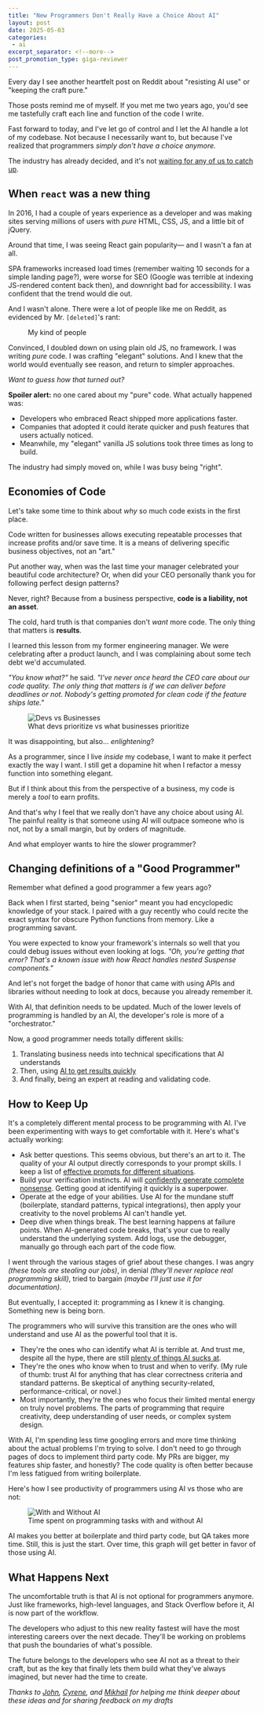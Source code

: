 ```yaml
---
title: "New Programmers Don't Really Have a Choice About AI"
layout: post
date: 2025-05-03
categories:
 - ai
excerpt_separator: <!--more-->
post_promotion_type: giga-reviewer
---
```


Every day I see another heartfelt post on Reddit about "resisting AI use" or "keeping the craft pure." 

Those posts remind me of myself. If you met me two years ago, you'd see me tastefully craft each line and function of the code I write. 

Fast forward to today, and I've let go of control and I let the AI handle a lot of my codebase. Not because I necessarily want to, but because I've realized that programmers _simply don't have a choice anymore._ 

The industry has already decided, and it's not [waiting for any of us to catch up](/blog/ai-and-learning).

<!--more-->

## When `react` was a new thing

In 2016, I had a couple of years experience as a developer and was making sites serving millions of users with _pure_ HTML, CSS, JS, and a little bit of jQuery.

Around that time, I was seeing React gain popularity&mdash; and I wasn't a fan at all.

SPA frameworks increased load times (remember waiting 10 seconds for a simple landing page?), were worse for SEO (Google was terrible at indexing JS-rendered content back then), and downright bad for accessibility. I was confident that the trend would die out.

And I wasn't alone. There were a lot of people like me on Reddit, as evidenced by Mr. `[deleted]`'s rant:

<figure>
  <img src="{{ '/assets/framework-hate.png' | relative_url }}" alt="">
  <figcaption>My kind of people</figcaption>
</figure>

Convinced, I doubled down on using plain old JS, no framework. I was writing _pure_ code. I was crafting "elegant" solutions. And I knew that the world would eventually see reason, and return to simpler approaches.

_Want to guess how that turned out?_

**Spoiler alert:** no one cared about my "pure" code. What actually happened was:

* Developers who embraced React shipped more applications faster. 
* Companies that adopted it could iterate quicker and push features that users actually noticed. 
* Meanwhile, my "elegant" vanilla JS solutions took three times as long to build.

The industry had simply moved on, while I was busy being "right".

## Economies of Code

Let's take some time to think about _why_ so much code exists in the first place.

Code written for businesses allows executing repeatable processes that increase profits and/or save time. It is a means of delivering specific business objectives, not an "art."

Put another way, when was the last time your manager celebrated your beautiful code architecture? Or, when did your CEO personally thank you for following perfect design patterns?

Never, right? Because from a business perspective, **code is a liability, not an asset**.

The cold, hard truth is that companies don't _want_ more code. The only thing that matters is **results**.

I learned this lesson from my former engineering manager. We were celebrating after a product launch, and I was complaining about some tech debt we'd accumulated.

_"You know what?"_ he said. _"I've never once heard the CEO care about our code quality. The only thing that matters is if we can deliver before deadlines or not. Nobody's getting promoted for clean code if the feature ships late."_

<figure>
  <img src="{{ '/assets/devs-vs-businesses-art-vs-deadlines.png' | relative_url }}" alt="Devs vs Businesses" style="max-width: 30em">
  <figcaption>What devs prioritize vs what businesses prioritize</figcaption>
</figure>

It was disappointing, but also... _enlightening_?

As a programmer, since I live _inside_ my codebase, I want to make it perfect exactly the way I want. I still get a dopamine hit when I refactor a messy function into something elegant.

But if I think about this from the perspective of a business, my code is merely a _tool_ to earn profits.

And that's why I feel that we really don't have any choice about using AI. The painful reality is that someone using AI will outpace someone who is not, not by a small margin, but by orders of magnitude. 

And what employer wants to hire the slower programmer?

## Changing definitions of a "Good Programmer"

Remember what defined a good programmer a few years ago?

Back when I first started, being "senior" meant you had encyclopedic knowledge of your stack. I paired with a guy recently who could recite the exact syntax for obscure Python functions from memory. Like a programming savant.

You were expected to know your framework's internals so well that you could debug issues without even looking at logs. _"Oh, you're getting that error? That's a known issue with how React handles nested Suspense components."_

And let's not forget the badge of honor that came with using APIs and libraries without needing to look at docs, because you already remember it. 

With AI, that definition needs to be updated. Much of the lower levels of programming is handled by an AI, the developer's role is more of a "orchestrator."

Now, a good programmer needs totally different skills:

1. Translating business needs into technical specifications that AI understands
1. Then, using [AI to get results quickly](/blog/building-with-ai)
1. And finally, being an expert at reading and validating code. 

## How to Keep Up

It's a completely different mental process to be programming with AI. I've been experimenting with ways to get comfortable with it. Here's what's actually working:

* Ask better questions. This seems obvious, but there's an art to it. The quality of your AI output directly corresponds to your prompt skills. I keep a list of [effective prompts for different situations](/blog/ai-prompt-engineering).
* Build your verification instincts. AI will [confidently generate complete nonsense](/blog/dangers-vibe-coding). Getting good at identifying it quickly is a superpower.
* Operate at the edge of your abilities. Use AI for the mundane stuff (boilerplate, standard patterns, typical integrations), then apply your creativity to the novel problems AI can't handle yet.
* Deep dive when things break. The best learning happens at failure points. When AI-generated code breaks, that's your cue to really understand the underlying system. Add logs, use the debugger, manually go through each part of the code flow.

I went through the various stages of grief about these changes. I was angry _(these tools are stealing our jobs)_, in denial _(they'll never replace real programming skill)_, tried to bargain _(maybe I'll just use it for documentation)_. 

But eventually, I accepted it: programming as I knew it is changing. Something new is being born.

The programmers who will survive this transition are the ones who will understand and use AI as the powerful tool that it is.

* They're the ones who can identify what AI is terrible at. And trust me, despite all the hype, there are still [plenty of things AI sucks at](/blog/ai-understand-senior-developer).
* They're the ones who know when to trust and when to verify. (My rule of thumb: trust AI for anything that has clear correctness criteria and standard patterns. Be skeptical of anything security-related, performance-critical, or novel.)
* Most importantly, they're the ones who focus their limited mental energy on truly novel problems. The parts of programming that require creativity, deep understanding of user needs, or complex system design.


With AI, I'm spending less time googling errors and more time thinking about the actual problems I'm trying to solve. I don't need to go through pages of docs to implement third party code. My PRs are bigger, my features ship faster, and honestly? The code quality is often better because I'm less fatigued from writing boilerplate.

Here's how I see productivity of programmers using AI vs those who are not:

<figure>
  <img src="{{ '/assets/time-with-and-without-ai.png' | relative_url }}" alt="With and Without AI">
  <figcaption>Time spent on programming tasks with and without AI</figcaption>
</figure>

AI makes you better at boilerplate and third party code, but QA takes more time. Still, this is just the start. Over time, this graph will get better in favor of those using AI.

## What Happens Next

The uncomfortable truth is that AI is not optional for programmers anymore. Just like frameworks, high-level languages, and Stack Overflow before it, AI is now part of the workflow.

The developers who adjust to this new reality fastest will have the most interesting careers over the next decade. They'll be working on problems that push the boundaries of what's possible.

The future belongs to the developers who see AI not as a threat to their craft, but as the key that finally lets them build what they've always imagined, but never had the time to create. 

_Thanks to [John](https://www.linkedin.com/in/jmontroy90/), [Cyrene](https://cysabi.github.io/), and [Mikhail](https://www.linkedin.com/in/mikkqu/) for helping me think deeper about these ideas and for sharing feedback on my drafts_